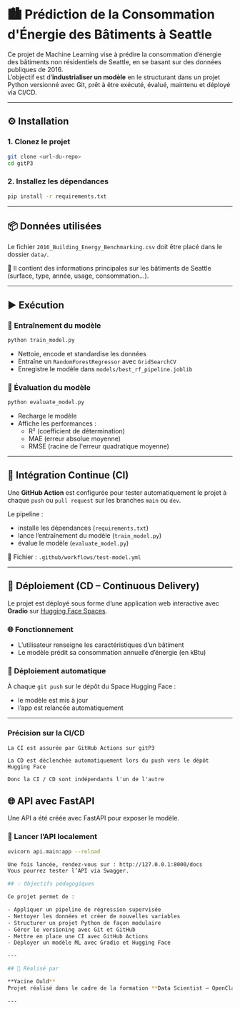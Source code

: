 # 🏙️ Prédiction de la Consommation d'Énergie des Bâtiments à Seattle

Ce projet de Machine Learning vise à prédire la consommation d’énergie des bâtiments non résidentiels de Seattle, en se basant sur des données publiques de 2016.  
L’objectif est d’**industrialiser un modèle** en le structurant dans un projet Python versionné avec Git, prêt à être exécuté, évalué, maintenu et déployé via CI/CD.

---

## ⚙️ Installation

### 1. Clonez le projet

```bash
git clone <url-du-repo>
cd gitP3
```

### 2. Installez les dépendances

```bash
pip install -r requirements.txt
```

---

## 📦 Données utilisées

Le fichier `2016_Building_Energy_Benchmarking.csv` doit être placé dans le dossier `data/`.

🔗 Il contient des informations principales sur les bâtiments de Seattle (surface, type, année, usage, consommation...).

---


## ▶️ Exécution

### 🔹 Entraînement du modèle

```bash
python train_model.py
```

- Nettoie, encode et standardise les données
- Entraîne un `RandomForestRegressor` avec `GridSearchCV`
- Enregistre le modèle dans `models/best_rf_pipeline.joblib`

### 🔹 Évaluation du modèle

```bash
python evaluate_model.py
```

- Recharge le modèle
- Affiche les performances :
  - R² (coefficient de détermination)
  - MAE (erreur absolue moyenne)
  - RMSE (racine de l'erreur quadratique moyenne)

---

## 🔁 Intégration Continue (CI)

Une **GitHub Action** est configurée pour tester automatiquement le projet à chaque `push` ou `pull request` sur les branches `main` ou `dev`.

Le pipeline :

- installe les dépendances (`requirements.txt`)
- lance l’entraînement du modèle (`train_model.py`)
- évalue le modèle (`evaluate_model.py`)

📄 Fichier : `.github/workflows/test-model.yml`

---

## 🚀 Déploiement (CD – Continuous Delivery)

Le projet est déployé sous forme d’une application web interactive avec **Gradio** sur [Hugging Face Spaces](https://huggingface.co/spaces/yacineould/P3_ML_deployment).

### 🌐 Fonctionnement

- L’utilisateur renseigne les caractéristiques d’un bâtiment
- Le modèle prédit sa consommation annuelle d’énergie (en kBtu)

### 🔄 Déploiement automatique

À chaque `git push` sur le dépôt du Space Hugging Face :

- le modèle est mis à jour
- l’app est relancée automatiquement

---
### Précision sur la CI/CD

    La CI est assurée par GitHub Actions sur gitP3

    La CD est déclenchée automatiquement lors du push vers le dépôt Hugging Face

    Donc la CI / CD sont indépendants l'un de l'autre

## 🌐 API avec FastAPI

Une API a été créée avec FastAPI pour exposer le modèle.

### 🔸 Lancer l’API localement

```bash
uvicorn api.main:app --reload

Une fois lancée, rendez-vous sur : http://127.0.0.1:8000/docs
Vous pourrez tester l’API via Swagger.

## 💡 Objectifs pédagogiques

Ce projet permet de :

- Appliquer un pipeline de régression supervisée
- Nettoyer les données et créer de nouvelles variables
- Structurer un projet Python de façon modulaire
- Gérer le versioning avec Git et GitHub
- Mettre en place une CI avec GitHub Actions
- Déployer un modèle ML avec Gradio et Hugging Face

---

## 👤 Réalisé par

**Yacine Ould**  
Projet réalisé dans le cadre de la formation **Data Scientist – OpenClassrooms**

---
